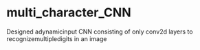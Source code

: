 # multi_character_CNN
Designed adynamicinput CNN consisting of only conv2d layers to recognizemultipledigits in an image
